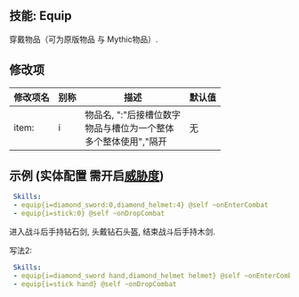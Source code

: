技能: Equip
--------------------------

穿戴物品（可为原版物品 与 Mythic物品）.

修改项
----------

| 修改项名 | 别称    | 描述                                                                                                    | 默认值 |
|-----------|------------|----------------------------------------------------------------------------------------------------------------|---------------|
| item: | i | 物品名, ":"后接槽位数字<br>物品与槽位为一个整体<br>多个整体使用","隔开 | 无 |

示例 (实体配置 需开启[威胁度](/实体/威胁度))
--------

```yaml
 Skills:
 - equip{i=diamond_sword:0,diamond_helmet:4} @self ~onEnterCombat
 - equip{i=stick:0} @self ~onDropCombat
```
进入战斗后手持钻石剑, 头戴钻石头盔, 结束战斗后手持木剑.

写法2:  
```yaml
 Skills:
 - equip{i=diamond_sword hand,diamond_helmet helmet} @self ~onEnterCombat
 - equip{i=stick hand} @self ~onDropCombat
```
